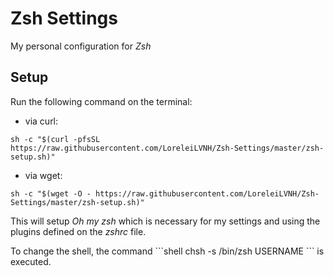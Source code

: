 # Zsh Settings
My personal configuration for _Zsh_
## Setup
Run the following command on the terminal:
- via curl:
```shell
sh -c "$(curl -pfsSL https://raw.githubusercontent.com/LoreleiLVNH/Zsh-Settings/master/zsh-setup.sh)"
```
- via wget:
```shell
sh -c "$(wget -O - https://raw.githubusercontent.com/LoreleiLVNH/Zsh-Settings/master/zsh-setup.sh)"
```
This will setup _Oh my zsh_ which is necessary for my settings and using the plugins defined on the _zshrc_ file.
<p>
To change the shell, the command
```shell
chsh -s /bin/zsh USERNAME
```
is executed.
